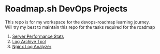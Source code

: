 # Roadmap.sh DevOps Projects

This repo is for my workspace for the devops-roadmap learning journey. Will try my best to maintain this repo for the tasks required for the roadmap

1. [Server Performance Stats](https://roadmap.sh/projects/server-stats) 
2. [Log Archive Tool](https://roadmap.sh/projects/log-archive-tool)
3. [Nginx Log Analyzer](https://roadmap.sh/projects/nginx-log-analyser)
